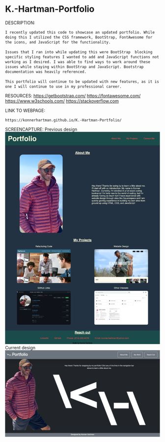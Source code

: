# K.-Hartman-Portfolio

DESCRIPTION: 

    I recently updated this code to showcase an updated portfolio. While doing this I utilized the CSS framework, BootStrap, FontAwesome for the icons, and JavaScript for the functionality. 

    Issues that I ran into while updating this were BootStrap  blocking specific styling features I wanted to add and JavaScript functions not working as I desired. I was able to find ways to work around these issues while staying within BootStrap and JavaScript. Bootstrap documentation was heavily referenced.

    This portfolio will continue to be updated with new features, as it is one I will continue to use in my professional career. 

RESOURCES:
    https://getbootstrap.com/
    https://fontawesome.com/
    https://www.w3schools.com/
    https://stackoverflow.com

LINK TO WEBPAGE:

    https://konnerhartman.github.io/K.-Hartman-Portfolio/

SCREENCAPTURE: 
    Previous design    
![ScreenShot](assets/images/Portfolio-Screencapture.png)
    Current design
![ScreenShot](assets/images/Current-Portfolio.png)